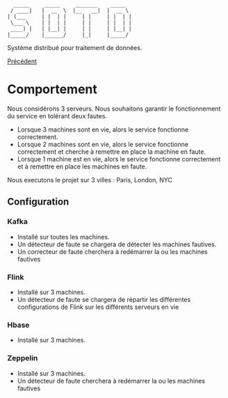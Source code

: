       _____     _____     _______    _____  
     / ____|   |  __  \  |__   __|  |  __ \ 
    | (___     | |  | |     | |     | |  | |
     \___ \    | |  | |     | |     | |  | |
     ____) |   | |__| |     | |     | |__| |
    |_____/    |______/     |_|     |_____/ 

Système distribué pour traitement de données.

[Précédent](README.md)
# Comportement

Nous considérons 3 serveurs. Nous souhaitons garantir le fonctionnement du service en tolérant deux fautes. 

- Lorsque 3 machines sont en vie, alors le service fonctionne correctement.
- Lorsque 2 machines sont en vie, alors le service fonctionne correctement et cherche à remettre en place la machine en faute.
- Lorsque 1 machine est en vie, alors le service fonctionne correctement et à remettre en place les machines en faute. 

Nous executons le projet sur 3 villes : Paris, London, NYC
## Configuration

### Kafka

- Installé sur toutes les machines. 
- Un détecteur de faute se chargera de détecter les machines fautives.
- Un correcteur de faute cherchera à redémarrer la ou les machines fautives

### Flink

- Installé sur 3 machines. 
- Un détecteur de faute se chargera de répartir les différentes configurations de Flink sur les différents serveurs en vie

### Hbase

- Installé sur 3 machines. 
	
### Zeppelin

- Installé sur 3 machines. 
- Un détecteur de faute cherchera à redémarrer la ou les machines fautives 